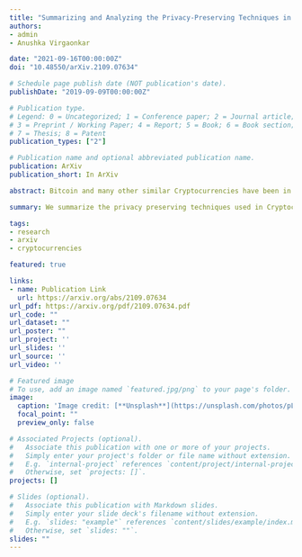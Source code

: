 ```yaml
---
title: "Summarizing and Analyzing the Privacy-Preserving Techniques in Bitcoin and other Cryptocurrencies"
authors: 
- admin
- Anushka Virgaonkar

date: "2021-09-16T00:00:00Z"
doi: "10.48550/arXiv.2109.07634"

# Schedule page publish date (NOT publication's date).
publishDate: "2019-09-09T00:00:00Z"

# Publication type.
# Legend: 0 = Uncategorized; 1 = Conference paper; 2 = Journal article;
# 3 = Preprint / Working Paper; 4 = Report; 5 = Book; 6 = Book section;
# 7 = Thesis; 8 = Patent
publication_types: ["2"]

# Publication name and optional abbreviated publication name.
publication: ArXiv
publication_short: In ArXiv

abstract: Bitcoin and many other similar Cryptocurrencies have been in existence for over a decade, prominently focusing on decentralized, pseudo-anonymous ledger-based transactions. Many protocol improvements and changes have resulted in new variants of Cryptocurrencies that are known for their peculiar characteristics. For instance, Storjcoin is a Proof-of-Storage-based Cryptocurrency that incentivizes its peers based on the amount of storage owned by them. Cryptocurrencies like Monero strive for user privacy by using privacy-centric cryptographic algorithms. While Cryptocurrencies strive to maintain peer transparency by making the transactions and the entire ledger public, user privacy is compromised at times. Monero and many other privacy-centric Cryptocurrencies have significantly improved from the original Bitcoin protocol after several problems were found in the protocol. Most of these deficiencies were related to the privacy of users. Even though Bitcoin claims to have pseudo-anonymous user identities, many attacks have managed to successfully de-anonymize users. In this paper, we present some well-known attacks and analysis techniques that have compromised the privacy of Bitcoin and many other similar Cryptocurrencies. We also analyze and study different privacy-preserving algorithms and the problems these algorithms manage to solve. Lastly, we touch upon the ethics, impact, legality, and acceptance of imposing these privacy algorithms.

summary: We summarize the privacy preserving techniques used in Cryptocurrencies and compare them to Bitcoin. 

tags:
- research
- arxiv 
- cryptocurrencies

featured: true

links:
- name: Publication Link
  url: https://arxiv.org/abs/2109.07634
url_pdf: https://arxiv.org/pdf/2109.07634.pdf
url_code: ""
url_dataset: ""
url_poster: ""
url_project: ''
url_slides: ''
url_source: ''
url_video: ''

# Featured image
# To use, add an image named `featured.jpg/png` to your page's folder. 
image:
  caption: 'Image credit: [**Unsplash**](https://unsplash.com/photos/pLCdAaMFLTE)'
  focal_point: ""
  preview_only: false

# Associated Projects (optional).
#   Associate this publication with one or more of your projects.
#   Simply enter your project's folder or file name without extension.
#   E.g. `internal-project` references `content/project/internal-project/index.md`.
#   Otherwise, set `projects: []`.
projects: []

# Slides (optional).
#   Associate this publication with Markdown slides.
#   Simply enter your slide deck's filename without extension.
#   E.g. `slides: "example"` references `content/slides/example/index.md`.
#   Otherwise, set `slides: ""`.
slides: ""
---
```


